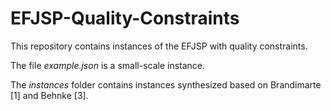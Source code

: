 # EFJSP-Quality-Constraints

This repository contains instances of the EFJSP with quality constraints.

The file *example.json* is a small-scale instance.

The *instances* folder contains instances synthesized based on Brandimarte [1] and Behnke [3].
